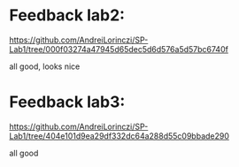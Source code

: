 # Feedback lab2:
https://github.com/AndreiLorinczi/SP-Lab1/tree/000f03274a47945d65dec5d6d576a5d57bc6740f

all good, looks nice

# Feedback lab3:
https://github.com/AndreiLorinczi/SP-Lab1/tree/404e101d9ea29df332dc64a288d55c09bbade290

all good
